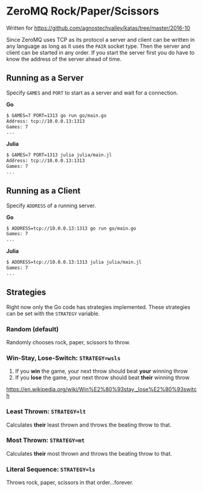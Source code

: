 # ZeroMQ Rock/Paper/Scissors

Written for https://github.com/agnostechvalley/katas/tree/master/2016-10

Since ZeroMQ uses TCP as its protocol a server and client can be written in any language as long as it uses the `PAIR` socket type. Then the server and client can be started in any order. If you start the server first you do have to know the address of the server ahead of time.

## Running as a Server

Specify `GAMES` and `PORT` to start as a server and wait for a connection.

**Go**
```bash
$ GAMES=7 PORT=1313 go run go/main.go
Address: tcp://10.0.0.13:1313
Games: 7
...
```

**Julia**
```bash
$ GAMES=7 PORT=1313 julia julia/main.jl
Address: tcp://10.0.0.13:1313
Games: 7
...
```

## Running as a Client

Specify `ADDRESS` of a running server.

**Go**
```bash
$ ADDRESS=tcp://10.0.0.13:1313 go run go/main.go
Games: 7
...
```

**Julia**
```bash
$ ADDRESS=tcp://10.0.0.13:1313 julia julia/main.jl
Games: 7
...
```

## Strategies

Right now only the Go code has strategies implemented. These strategies can be set with the `STRATEGY` variable.

### Random (default)

Randomly chooses rock, paper, scissors to throw.

### Win-Stay, Lose-Switch: `STRATEGY=wsls`

1. If you **win** the game, your next throw should beat **your** winning throw
2. If you **lose** the game, your next throw should beat **their** winning throw

https://en.wikipedia.org/wiki/Win%E2%80%93stay,_lose%E2%80%93switch

### Least Thrown: `STRATEGY=lt`

Calculates **their** least thrown and throws the beating throw to that.

### Most Thrown: `STRATEGY=mt`

Calculates **their** most thrown and throws the beating throw to that.

### Literal Sequence: `STRATEGY=ls`

Throws rock, paper, scissors in that order...forever.
